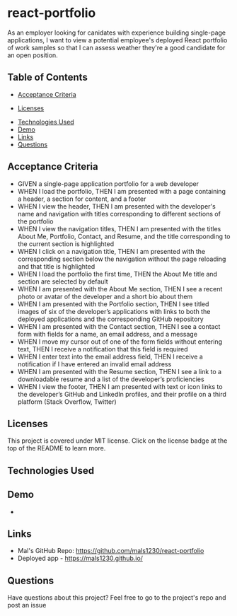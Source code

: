 # react-portfolio

As an employer looking for canidates with experience building single-page applications, I want to view a potential employee's deployed React portfolio of work samples so that I can assess weather they're a good candidate for an open position.

## Table of Contents
- [Acceptance Criteria](#acceptance-criteria)
* [Licenses](#licenses)
- [Technologies Used](#technologies-used)
- [Demo](#demo)
- [Links](#links)
- [Questions](#questions)

## Acceptance Criteria 
- GIVEN a single-page application portfolio for a web developer
- WHEN I load the portfolio, THEN I am presented with a page containing a header, a section for content, and a footer
- WHEN I view the header, THEN I am presented with the developer's name and navigation with titles corresponding to different sections of the portfolio
- WHEN I view the navigation titles, THEN I am presented with the titles About Me, Portfolio, Contact, and Resume, and the title corresponding to the current section is highlighted
- WHEN I click on a navigation title, THEN I am presented with the corresponding section below the navigation without the page reloading and that title is highlighted
- WHEN I load the portfolio the first time, THEN the About Me title and section are selected by default
- WHEN I am presented with the About Me section, THEN I see a recent photo or avatar of the developer and a short bio about them
- WHEN I am presented with the Portfolio section, THEN I see titled images of six of the developer’s applications with links to both the deployed applications and the corresponding GitHub repository
- WHEN I am presented with the Contact section, THEN I see a contact form with fields for a name, an email address, and a message
- WHEN I move my cursor out of one of the form fields without entering text, THEN I receive a notification that this field is required
- WHEN I enter text into the email address field, THEN I receive a notification if I have entered an invalid email address
- WHEN I am presented with the Resume section, THEN I see a link to a downloadable resume and a list of the developer’s proficiencies
- WHEN I view the footer, THEN I am presented with text or icon links to the developer’s GitHub and LinkedIn profiles, and their profile on a third platform (Stack Overflow, Twitter) 

## Licenses
This project is covered under MIT license.  Click on the license badge at the top of the README to learn more.

## Technologies Used

## Demo
- 

## Links
- Mal's GitHub Repo: https://github.com/mals1230/react-portfolio
- Deployed app - https://mals1230.github.io/

## Questions
Have questions about this project? Feel free to go to the project's repo and post an issue